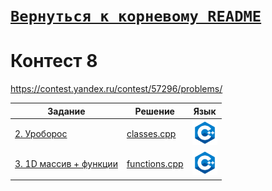 # [__```Вернуться к корневому README```__](https://github.com/MaximKanevskiy/CFUV/blob/main/README.md)
# Контест 8
https://contest.yandex.ru/contest/57296/problems/

| Задание | Решение | Язык |
| --- | --- | --- |
| [2. Уроборос](https://contest.yandex.ru/contest/57296/problems/2/) | [classes.cpp](https://github.com/MaximKanevskiy/CFUV/blob/main/contest_08/02/classes.cpp) | [<img src="https://github.com/MaximKanevskiy/CFUV/blob/main/img/cpp.png" width="40"/>]() |
| [3. 1D массив + функции](https://contest.yandex.ru/contest/57296/problems/3/) | [functions.cpp](https://github.com/MaximKanevskiy/CFUV/blob/main/contest_08/03/functions.cpp) | [<img src="https://github.com/MaximKanevskiy/CFUV/blob/main/img/cpp.png" width="40"/>]() |
